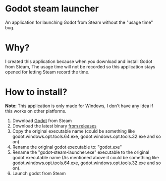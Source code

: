 # Godot steam launcher
An application for launching Godot from Steam without the "usage time" bug.

# Why?
I created this application because when you download and install Godot from Steam, The usage time will not be recorded so this application stays opened for letting Steam record the time.

# How to install?

**Note**: This application is only made for Windows, I don't have any idea if this works on other platforms.

1. Download [Godot](https://store.steampowered.com/app/404790/Godot_Engine/) from Steam
2. Download the latest binary [from releases](https://github.com/ElCosmoXD/godot-steam-launcher/releases)
3. Copy the original executable name (could be something like godot.windows.opt.tools.64.exe, godot.windows.opt.tools.32.exe and so on)
4. Rename the original godot executable to: "godot.exe"
5. Rename the "godot-steam-launcher.exe" executable to the original godot executable name (As mentioned above it could be something like godot.windows.opt.tools.64.exe, godot.windows.opt.tools.32.exe and so on).
6. Launch godot from Steam

